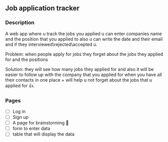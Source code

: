 
## Job application tracker 
### Description 

A web app where u track the jobs you applied u can enter companies name and the position that you applied to also u can write the date and their email and if they interviewed\rejected\accepted u. 

Problem: when people apply for jobs they forget about the jobs they applied for and the positions 

Solution: they will see how many jobs they applied for and also it will be easier to follow up with the company that you applied for when you have all their contacts in one place + will help u not forget about the jobs that u applied for 👍.

### Pages 

- [ ] Log in
- [ ] Sign up 
- [ ] A page for brainstorming 🧠 
- [ ] form to enter data 
- [ ] table that will display the data
